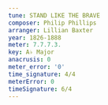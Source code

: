 ```yaml
---
tune: STAND LIKE THE BRAVE
composer: Philip Phillips
arranger: Lillian Baxter
year: 1826-1888
meter: 7.7.7.3.
key: A♭ Major
anacrusis: 0
meter_error: '0'
time_signature: 4/4
meterError: 0
timeSignature: 6/4
---
```

